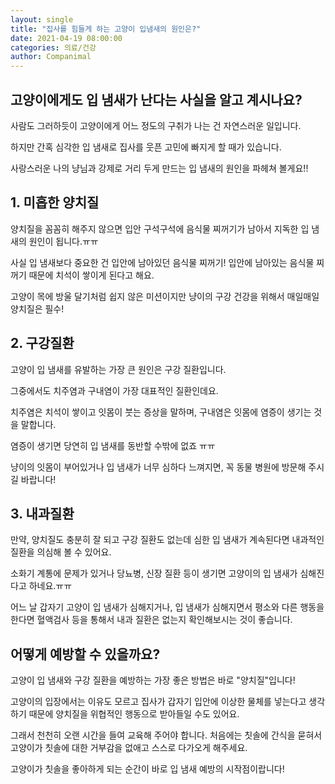 ```yaml
---
layout: single
title: "집사를 힘들게 하는 고양이 입냄새의 원인은?"
date: 2021-04-19 08:00:00
categories: 의료/건강
author: Companimal
---
```


## 고양이에게도 입 냄새가 난다는 사실을 알고 계시나요?

사람도 그러하듯이 고양이에게 어느 정도의 구취가 나는 건 자연스러운 일입니다.

하지만 간혹 심각한 입 냄새로 집사를 웃픈 고민에 빠지게 할 때가 있습니다.

사랑스러운 나의 냥님과 강제로 거리 두게 만드는 입 냄새의 원인을 파헤쳐 볼게요!!

## 1. 미흡한 양치질

양치질을 꼼꼼히 해주지 않으면 입안 구석구석에 음식물 찌꺼기가 남아서 지독한 입 냄새의 원인이 됩니다.ㅠㅠ

사실 입 냄새보다 중요한 건 입안에 남아있던 음식물 찌꺼기! 입안에 남아있는 음식물 찌꺼기 때문에 치석이 쌓이게 된다고 해요.

고양이 목에 방울 달기처럼 쉽지 않은 미션이지만 냥이의 구강 건강을 위해서 매일매일 양치질은 필수!

## 2. 구강질환

고양이 입 냄새를 유발하는 가장 큰 원인은 구강 질환입니다.

그중에서도 치주염과 구내염이 가장 대표적인 질환인데요.

치주염은 치석이 쌓이고 잇몸이 붓는 증상을 말하며, 구내염은 잇몸에 염증이 생기는 것을 말합니다.

염증이 생기면 당연히 입 냄새를 동반할 수밖에 없죠 ㅠㅠ

냥이의 잇몸이 부어있거나 입 냄새가 너무 심하다 느껴지면, 꼭 동물 병원에 방문해 주시길 바랍니다!

## 3. 내과질환

만약, 양치질도 충분히 잘 되고 구강 질환도 없는데 심한 입 냄새가 계속된다면 내과적인 질환을 의심해 볼 수 있어요.

소화기 계통에 문제가 있거나 당뇨병, 신장 질환 등이 생기면 고양이의 입 냄새가 심해진다고 하네요.ㅠㅠ

어느 날 갑자기 고양이 입 냄새가 심해지거나, 입 냄새가 심해지면서 평소와 다른 행동을 한다면 혈액검사 등을 통해서 내과 질환은 없는지 확인해보시는 것이 좋습니다.

## 어떻게 예방할 수 있을까요?

고양이 입 냄새와 구강 질환을 예방하는 가장 좋은 방법은 바로 "양치질"입니다!

고양이의 입장에서는 이유도 모르고 집사가 갑자기 입안에 이상한 물체를 넣는다고 생각하기 때문에 양치질을 위협적인 행동으로 받아들일 수도 있어요.

그래서 천천히 오랜 시간을 들여 교육해 주어야 합니다. 처음에는 칫솔에 간식을 묻혀서 고양이가 칫솔에 대한 거부감을 없애고 스스로 다가오게 해주세요.

고양이가 칫솔을 좋아하게 되는 순간이 바로 입 냄새 예방의 시작점이랍니다!
